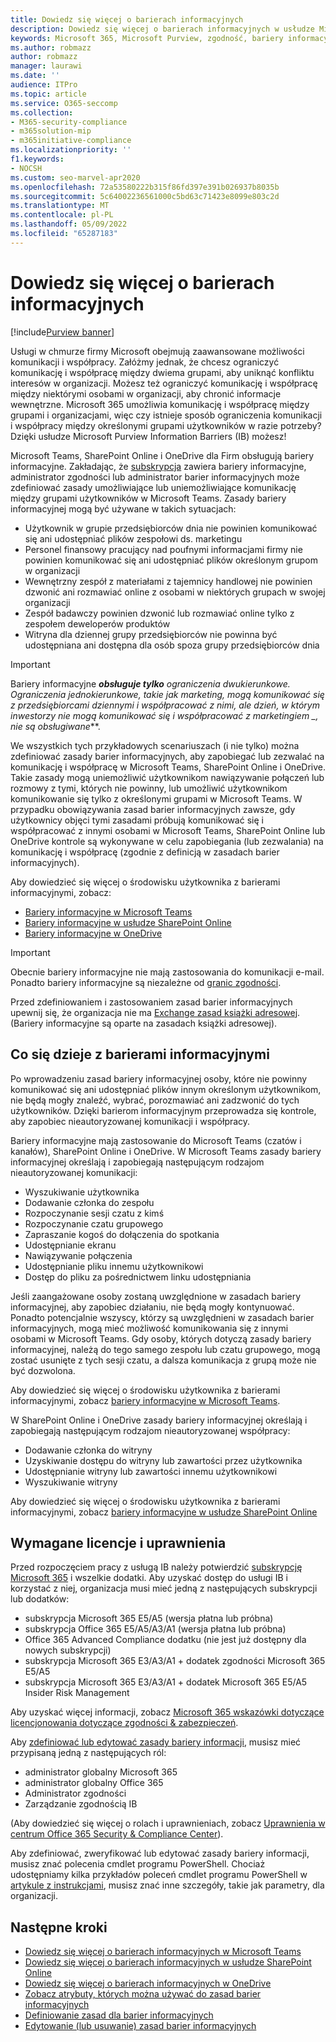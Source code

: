 ```yaml
---
title: Dowiedz się więcej o barierach informacyjnych
description: Dowiedz się więcej o barierach informacyjnych w usłudze Microsoft Purview.
keywords: Microsoft 365, Microsoft Purview, zgodność, bariery informacyjne
ms.author: robmazz
author: robmazz
manager: laurawi
ms.date: ''
audience: ITPro
ms.topic: article
ms.service: O365-seccomp
ms.collection:
- M365-security-compliance
- m365solution-mip
- m365initiative-compliance
ms.localizationpriority: ''
f1.keywords:
- NOCSH
ms.custom: seo-marvel-apr2020
ms.openlocfilehash: 72a53580222b315f86fd397e391b026937b8035b
ms.sourcegitcommit: 5c64002236561000c5bd63c71423e8099e803c2d
ms.translationtype: MT
ms.contentlocale: pl-PL
ms.lasthandoff: 05/09/2022
ms.locfileid: "65287183"
---
```

# <a name="learn-about-information-barriers"></a>Dowiedz się więcej o barierach informacyjnych

[!include[Purview banner](../includes/purview-rebrand-banner.md)]

Usługi w chmurze firmy Microsoft obejmują zaawansowane możliwości komunikacji i współpracy. Załóżmy jednak, że chcesz ograniczyć komunikację i współpracę między dwiema grupami, aby uniknąć konfliktu interesów w organizacji. Możesz też ograniczyć komunikację i współpracę między niektórymi osobami w organizacji, aby chronić informacje wewnętrzne. Microsoft 365 umożliwia komunikację i współpracę między grupami i organizacjami, więc czy istnieje sposób ograniczenia komunikacji i współpracy między określonymi grupami użytkowników w razie potrzeby? Dzięki usłudze Microsoft Purview Information Barriers (IB) możesz!

Microsoft Teams, SharePoint Online i OneDrive dla Firm obsługują bariery informacyjne. Zakładając, że [subskrypcja](#required-licenses-and-permissions) zawiera bariery informacyjne, administrator zgodności lub administrator barier informacyjnych może zdefiniować zasady umożliwiające lub uniemożliwiające komunikację między grupami użytkowników w Microsoft Teams. Zasady bariery informacyjnej mogą być używane w takich sytuacjach:

- Użytkownik w grupie przedsiębiorców dnia nie powinien komunikować się ani udostępniać plików zespołowi ds. marketingu
- Personel finansowy pracujący nad poufnymi informacjami firmy nie powinien komunikować się ani udostępniać plików określonym grupom w organizacji
- Wewnętrzny zespół z materiałami z tajemnicy handlowej nie powinien dzwonić ani rozmawiać online z osobami w niektórych grupach w swojej organizacji
- Zespół badawczy powinien dzwonić lub rozmawiać online tylko z zespołem deweloperów produktów
- Witryna dla dziennej grupy przedsiębiorców nie powinna być udostępniana ani dostępna dla osób spoza grupy przedsiębiorców dnia

> [!IMPORTANT]
> Bariery informacyjne ***obsługuje tylko** ograniczenia dwukierunkowe. Ograniczenia jednokierunkowe, takie jak marketing, mogą komunikować się z przedsiębiorcami dziennymi i współpracować z nimi, ale dzień, w którym inwestorzy nie mogą komunikować się i współpracować z marketingiem _*_, nie są obsługiwane_**.

We wszystkich tych przykładowych scenariuszach (i nie tylko) można zdefiniować zasady barier informacyjnych, aby zapobiegać lub zezwalać na komunikację i współpracę w Microsoft Teams, SharePoint Online i OneDrive. Takie zasady mogą uniemożliwić użytkownikom nawiązywanie połączeń lub rozmowy z tymi, których nie powinny, lub umożliwić użytkownikom komunikowanie się tylko z określonymi grupami w Microsoft Teams. W przypadku obowiązywania zasad barier informacyjnych zawsze, gdy użytkownicy objęci tymi zasadami próbują komunikować się i współpracować z innymi osobami w Microsoft Teams, SharePoint Online lub OneDrive kontrole są wykonywane w celu zapobiegania (lub zezwalania) na komunikację i współpracę (zgodnie z definicją w zasadach barier informacyjnych).

Aby dowiedzieć się więcej o środowisku użytkownika z barierami informacyjnymi, zobacz:

- [Bariery informacyjne w Microsoft Teams](/MicrosoftTeams/information-barriers-in-teams)
- [Bariery informacyjne w usłudze SharePoint Online](/sharepoint/information-barriers)
- [Bariery informacyjne w OneDrive](/onedrive/information-barriers)

> [!IMPORTANT]
> Obecnie bariery informacyjne nie mają zastosowania do komunikacji e-mail. Ponadto bariery informacyjne są niezależne od [granic zgodności](set-up-compliance-boundaries.md).<p> Przed zdefiniowaniem i zastosowaniem zasad barier informacyjnych upewnij się, że organizacja nie ma [Exchange zasad książki adresowej](/exchange/address-books/address-book-policies/address-book-policies). (Bariery informacyjne są oparte na zasadach książki adresowej).

## <a name="what-happens-with-information-barriers"></a>Co się dzieje z barierami informacyjnymi

Po wprowadzeniu zasad bariery informacyjnej osoby, które nie powinny komunikować się ani udostępniać plików innym określonym użytkownikom, nie będą mogły znaleźć, wybrać, porozmawiać ani zadzwonić do tych użytkowników. Dzięki barierom informacyjnym przeprowadza się kontrole, aby zapobiec nieautoryzowanej komunikacji i współpracy.

Bariery informacyjne mają zastosowanie do Microsoft Teams (czatów i kanałów), SharePoint Online i OneDrive. W Microsoft Teams zasady bariery informacyjnej określają i zapobiegają następującym rodzajom nieautoryzowanej komunikacji:

- Wyszukiwanie użytkownika
- Dodawanie członka do zespołu
- Rozpoczynanie sesji czatu z kimś
- Rozpoczynanie czatu grupowego
- Zapraszanie kogoś do dołączenia do spotkania
- Udostępnianie ekranu
- Nawiązywanie połączenia
- Udostępnianie pliku innemu użytkownikowi
- Dostęp do pliku za pośrednictwem linku udostępniania

Jeśli zaangażowane osoby zostaną uwzględnione w zasadach bariery informacyjnej, aby zapobiec działaniu, nie będą mogły kontynuować. Ponadto potencjalnie wszyscy, którzy są uwzględnieni w zasadach barier informacyjnych, mogą mieć możliwość komunikowania się z innymi osobami w Microsoft Teams. Gdy osoby, których dotyczą zasady bariery informacyjnej, należą do tego samego zespołu lub czatu grupowego, mogą zostać usunięte z tych sesji czatu, a dalsza komunikacja z grupą może nie być dozwolona.

Aby dowiedzieć się więcej o środowisku użytkownika z barierami informacyjnymi, zobacz [bariery informacyjne w Microsoft Teams](/MicrosoftTeams/information-barriers-in-teams).

W SharePoint Online i OneDrive zasady bariery informacyjnej określają i zapobiegają następującym rodzajom nieautoryzowanej współpracy:

- Dodawanie członka do witryny
- Uzyskiwanie dostępu do witryny lub zawartości przez użytkownika
- Udostępnianie witryny lub zawartości innemu użytkownikowi
- Wyszukiwanie witryny

Aby dowiedzieć się więcej o środowisku użytkownika z barierami informacyjnymi, zobacz [bariery informacyjne w usłudze SharePoint Online](/sharepoint/information-barriers)

## <a name="required-licenses-and-permissions"></a>Wymagane licencje i uprawnienia

Przed rozpoczęciem pracy z usługą IB należy potwierdzić [subskrypcję Microsoft 365](https://www.microsoft.com/microsoft-365/compare-all-microsoft-365-plans) i wszelkie dodatki. Aby uzyskać dostęp do usługi IB i korzystać z niej, organizacja musi mieć jedną z następujących subskrypcji lub dodatków:

- subskrypcja Microsoft 365 E5/A5 (wersja płatna lub próbna)
- subskrypcja Office 365 E5/A5/A3/A1 (wersja płatna lub próbna)
- Office 365 Advanced Compliance dodatku (nie jest już dostępny dla nowych subskrypcji)
- subskrypcja Microsoft 365 E3/A3/A1 + dodatek zgodności Microsoft 365 E5/A5
- subskrypcja Microsoft 365 E3/A3/A1 + dodatek Microsoft 365 E5/A5 Insider Risk Management

Aby uzyskać więcej informacji, zobacz [Microsoft 365 wskazówki dotyczące licencjonowania dotyczące zgodności & zabezpieczeń](/office365/servicedescriptions/microsoft-365-service-descriptions/microsoft-365-tenantlevel-services-licensing-guidance/microsoft-365-security-compliance-licensing-guidance#information-protection).

Aby [zdefiniować lub edytować zasady bariery informacji](information-barriers-policies.md), musisz mieć przypisaną jedną z następujących ról:

- administrator globalny Microsoft 365
- administrator globalny Office 365
- Administrator zgodności
- Zarządzanie zgodnością IB

(Aby dowiedzieć się więcej o rolach i uprawnieniach, zobacz [Uprawnienia w centrum Office 365 Security & Compliance Center](../security/office-365-security/permissions-in-the-security-and-compliance-center.md)).

Aby zdefiniować, zweryfikować lub edytować zasady bariery informacji, musisz znać polecenia cmdlet programu PowerShell. Chociaż udostępniamy kilka przykładów poleceń cmdlet programu PowerShell w [artykule z instrukcjami](information-barriers-policies.md), musisz znać inne szczegóły, takie jak parametry, dla organizacji.

## <a name="next-steps"></a>Następne kroki

- [Dowiedz się więcej o barierach informacyjnych w Microsoft Teams](/MicrosoftTeams/information-barriers-in-teams)
- [Dowiedz się więcej o barierach informacyjnych w usłudze SharePoint Online](/sharepoint/information-barriers)
- [Dowiedz się więcej o barierach informacyjnych w OneDrive](/onedrive/information-barriers)
- [Zobacz atrybuty, których można używać do zasad barier informacyjnych](information-barriers-attributes.md)
- [Definiowanie zasad dla barier informacyjnych](information-barriers-policies.md)
- [Edytowanie (lub usuwanie) zasad barier informacyjnych](information-barriers-edit-segments-policies.md)
